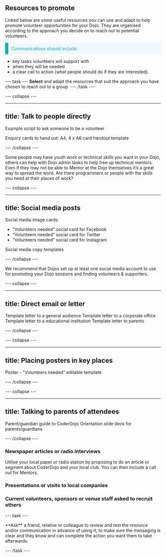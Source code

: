 ## Resources to promote

Linked below are some useful resources you can use and adapt to help promote volunteer opportunities for your Dojo. They are organised according to the approach you decide on to reach out to potential volunteers.

<p style="border-left: solid; border-width:10px; border-color: #0faeb0; background-color: aliceblue; padding: 10px;">
<span style="color: #0faeb0">
Communications should include: 
  
+ key tasks volunteers will support with
+ when they will be needed
+ a clear call to action (what people should do if they are interested).
  
</p>

--- task ---
**Select** and adapt the resources that suit the approach you have chosen to reach out to a group.
--- /task ---

--- collapse ---

---
title: Talk to people directly
---

Example script to ask someone to be a volunteer

Enquiry cards to hand out:
A4, 4 x  A6 card handout template



--- /collapse ---

Some people may have youth work or technical  skills you want in your Dojo, others can help with Dojo admin tasks to help free up technical mentors.  Even if they may not be able to Mentor at the Dojo themselves it’s a great way to spread the word. Are there programmers or people with the skills you need at their places of work?

--- collapse ---

---
title: Social media posts
---

Social media image cards:
+ “Volunteers needed” social card for Facebook
+ “Volunteers needed” social card for Twitter
+ “Volunteers needed” social card for Instagram

Social media copy templates


--- /collapse ---

We recommend that Dojos set up at least one social media account to use for promoting your Dojo sessions and finding volunteers & supporters.

--- collapse ---

---
title: Direct email or letter
---

Template letter to a general audience
Template letter to a corporate office
Template letter to a educational institution
Template letter to parents

--- /collapse ---


--- collapse ---

---
title: Placing posters in key places
---
Poster - "Volunteers needed” editable template

--- /collapse ---

--- collapse ---

---
title: Talking to parents of attendees
---
Parent/guardian guide to CoderDojo
Orientation slide deck for parents/guardians

--- /collapse ---

### Newspaper articles or radio interviews

Utilise your local paper or radio station by proposing to do an article or segment about CoderDojo and your local club. You can then include a call out for Mentors.


### Presentations or visits to local companies


### Current volunteers, sponsors or venue staff asked to recruit others

--- task ---

<div style="display: flex; flex-wrap: wrap">
<div style="flex-basis: 175px; flex-grow: 1">  
**Ask** a friend, relative or colleague to review and test the resource and/or communication in advance of using it, to make sure the messaging is clear and they know and can complete the action you want them to take afterwards.
</div>
</div>

--- /task ---







